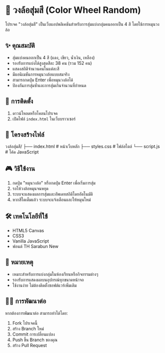 # 🎡 วงล้อสุ่มสี (Color Wheel Random)

โปรเจค "วงล้อสุ่มสี" เป็นเว็บแอปพลิเคชันสำหรับการสุ่มแบ่งกลุ่มคนออกเป็น 4 สี โดยใช้การหมุนวงล้อ

## ✨ คุณสมบัติ

- สุ่มแบ่งคนออกเป็น 4 สี (แดง, เขียว, น้ำเงิน, เหลือง)
- รองรับการแบ่งได้สูงสุดสีละ 38 คน (รวม 152 คน)
- แสดงสถิติจำนวนคนในแต่ละสี
- มีแอนิเมชันการหมุนวงล้อแบบสมจริง
- สามารถกดปุ่ม Enter เพื่อหมุนวงล้อได้
- ป้องกันการสุ่มซ้ำและการสุ่มเกินจำนวนที่กำหนด

## 🚀 การติดตั้ง

1. ดาวน์โหลดหรือโคลนโปรเจค
2. เปิดไฟล์ `index.html` ในเว็บบราวเซอร์

## 📁 โครงสร้างไฟล์

วงล้อสุ่มสี/
├── index.html # หน้าเว็บหลัก
├── styles.css # ไฟล์สไตล์
└── script.js # โค้ด JavaScript


## 🎮 วิธีใช้งาน

1. กดปุ่ม "หมุนวงล้อ" หรือกดปุ่ม Enter เพื่อเริ่มการสุ่ม
2. รอให้วงล้อหมุนจนหยุด
3. ระบบจะแสดงผลการสุ่มและอัพเดทสถิติโดยอัตโนมัติ
4. หากสีใดเต็มแล้ว ระบบจะแจ้งเตือนและให้หมุนใหม่

## 🛠 เทคโนโลยีที่ใช้

- HTML5 Canvas
- CSS3
- Vanilla JavaScript
- ฟอนต์ TH Sarabun New

## 📝 หมายเหตุ

- เหมาะสำหรับการแบ่งกลุ่มในห้องเรียนหรือกิจกรรมต่างๆ
- รองรับการแสดงผลบนอุปกรณ์ทุกขนาดหน้าจอ
- ใช้งานง่าย ไม่ต้องติดตั้งซอฟต์แวร์เพิ่มเติม

## 👨‍💻 การพัฒนาต่อ

หากต้องการพัฒนาต่อ สามารถทำได้โดย:
1. Fork โปรเจคนี้
2. สร้าง Branch ใหม่
3. Commit การเปลี่ยนแปลง
4. Push ขึ้น Branch ของคุณ
5. สร้าง Pull Request